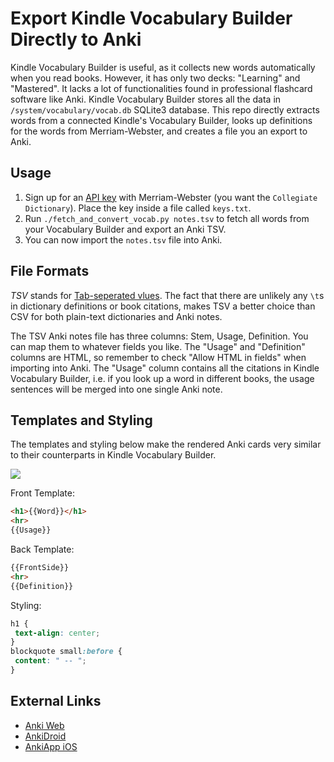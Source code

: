# Export Kindle Vocabulary Builder Directly to Anki

Kindle Vocabulary Builder is useful, as it collects new words automatically when you read books. However, it has only two decks: "Learning" and "Mastered". It lacks a lot of functionalities found in professional flashcard software like Anki. Kindle Vocabulary Builder stores all the data in `/system/vocabulary/vocab.db` SQLite3 database. This repo directly extracts words from a connected Kindle's Vocabulary Builder, looks up definitions for the words from Merriam-Webster, and creates a file you an export to Anki.

## Usage

1. Sign up for an [API key](https://dictionaryapi.com/register/index) with Merriam-Webster (you want the `Collegiate Dictionary`). Place the key inside a file called `keys.txt`.
1. Run `./fetch_and_convert_vocab.py notes.tsv` to fetch all words from your Vocabulary Builder and export an Anki TSV.
1. You can now import the `notes.tsv` file into Anki.

## File Formats

*TSV* stands for [Tab-seperated vlues](https://en.wikipedia.org/wiki/Tab-separated_values). The fact that there are unlikely any `\t`s in dictionary definitions or book citations, makes TSV a better choice than CSV for both plain-text dictionaries and Anki notes.

The TSV Anki notes file has three columns: Stem, Usage, Definition. You can map them to whatever fields you like. The "Usage" and "Definition" columns are HTML, so remember to check "Allow HTML in fields" when importing into Anki. The "Usage" column contains all the citations in Kindle Vocabulary Builder, i.e. if you look up a word in different books, the usage sentences will be merged into one single Anki note.

## Templates and Styling

The templates and styling below make the rendered Anki cards very similar to their counterparts in Kindle Vocabulary Builder.

![](./Screenshot_AnkiDroid.png)

Front Template:

```HTML
<h1>{{Word}}</h1>
<hr>
{{Usage}}
```

Back Template:

```HTML
{{FrontSide}}
<hr>
{{Definition}}
```

Styling:

```CSS
h1 {
 text-align: center;
}
blockquote small:before {
 content: " -- ";
}
```

## External Links

- [Anki Web](https://ankiweb.net/)
- [AnkiDroid](https://play.google.com/store/apps/details?id=com.ichi2.anki&hl=en_US&gl=US)
- [AnkiApp iOS](https://apps.apple.com/us/app/ankiapp-flashcards/id689185915)
